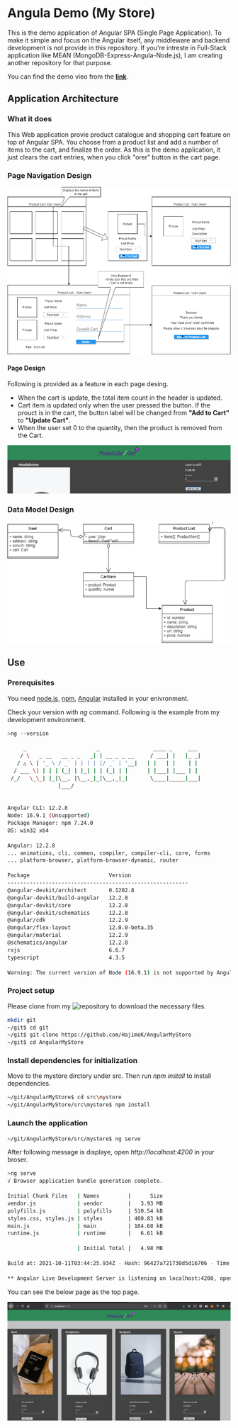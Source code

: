 # Angula Demo (My Store)

This is the demo application of Angular SPA (Single Page Application).
To make it simple and focus on the Angular itself, any middleware and backend development is not provide in this repository. If you're intreste in Full-Stack application like MEAN (MongoDB-Express-Angula-Node.js), I am creating another repository for that  purpose.

You can find the demo vieo from the **[link](https://youtu.be/mwxUBUDY3eU)**.

## Application Architecture

### What it does

This Web application provie product catalogue and shopping cart feature on top of Angular SPA.
You choose from a product list and add a number of items to the cart, and finalize the order.
As this is the demo application, it just clears the cart entries, when you click "orer" button in the cart page.

### Page Navigation Design

![](Design/top.png)

#### Page Design

Following is provided as a feature in each page desing.

- When the cart is update, the total item count in the header is updated.
- Cart item is updated only when the user pressed the button. If the prouct is in the cart, the button label will be changed from **"Add to Cart"** to **"Update Cart"**.
- When the user set 0 to the quantity, then the product is removed from the Cart.

![](screenshot/itembadge.png)
### Data Model Design

![](Design/datamodel.png)


## Use

### Prerequisites

You need [node.js](https://nodejs.org/ja/), [npm](https://www.npmjs.com/), [Angular](https://angular.io/) installed in your enivronment.

Check your version with *ng* command.
Following is the example from my development environment.

```sh
>ng --version

     _                      _                 ____ _     ___
    / \   _ __   __ _ _   _| | __ _ _ __     / ___| |   |_ _|
   / △ \ | '_ \ / _` | | | | |/ _` | '__|   | |   | |    | |
  / ___ \| | | | (_| | |_| | | (_| | |      | |___| |___ | |
 /_/   \_\_| |_|\__, |\__,_|_|\__,_|_|       \____|_____|___|
                |___/


Angular CLI: 12.2.8
Node: 16.9.1 (Unsupported)
Package Manager: npm 7.24.0
OS: win32 x64

Angular: 12.2.8
... animations, cli, common, compiler, compiler-cli, core, forms
... platform-browser, platform-browser-dynamic, router

Package                         Version
---------------------------------------------------------
@angular-devkit/architect       0.1202.8
@angular-devkit/build-angular   12.2.8
@angular-devkit/core            12.2.8
@angular-devkit/schematics      12.2.8
@angular/cdk                    12.2.9
@angular/flex-layout            12.0.0-beta.35
@angular/material               12.2.9
@schematics/angular             12.2.8
rxjs                            6.6.7
typescript                      4.3.5

Warning: The current version of Node (16.9.1) is not supported by Angular.
```

### Project setup

Please clone from my ![repository](https://github.com/HajimeK/AngularMyStore) to download the necessary files.

```sh
mkdir git
~/git$ cd git
~/git$ git clone https://github.com/HajimeK/AngularMyStore
~/git$ cd AngularMyStore
```

### Install dependencies for initialization

Move to the mystore dirctory under src. Then run *npm install* to install dependencies.
```sh
~/git/AngularMyStore$ cd src\mystore
~/git/AngularMyStore/src\mystore$ npm install
```

### Launch the application

```sh
~/git/AngularMyStore/src/mystore$ ng serve
```

After following message is displaye, open *http://localhost:4200* in your broser.
```sh
>ng serve
√ Browser application bundle generation complete.

Initial Chunk Files   | Names         |      Size
vendor.js             | vendor        |   3.93 MB
polyfills.js          | polyfills     | 510.54 kB
styles.css, styles.js | styles        | 460.83 kB
main.js               | main          | 104.68 kB
runtime.js            | runtime       |   6.61 kB

                      | Initial Total |   4.98 MB

Build at: 2021-10-11T03:44:25.934Z - Hash: 96427a721730d5d16706 - Time: 8565ms

** Angular Live Development Server is listening on localhost:4200, open your browser on http://localhost:4200/ **
```

You can see the below page as the top page.

![](./screenshot/toppage.png)
